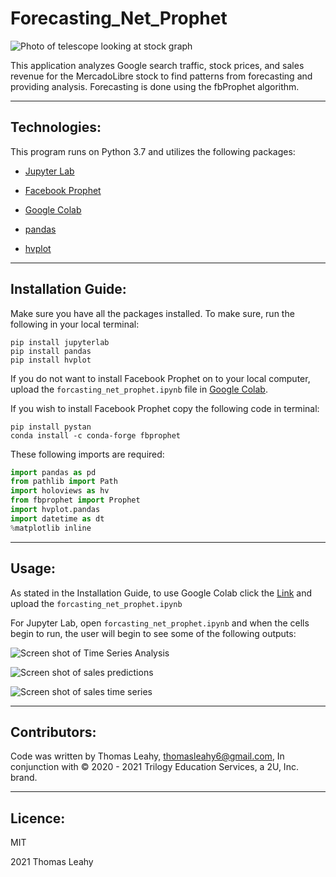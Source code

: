 # Forecasting_Net_Prophet
![Photo of telescope looking at stock graph](https://s32519.pcdn.co/wp-content/uploads/2019/12/measuring-forecast-accuracy-banner-2272px.png)

This application analyzes Google search traffic, stock prices, and sales revenue for the MercadoLibre stock to find patterns from forecasting and providing analysis. Forecasting is done using the fbProphet algorithm.

---

## Technologies:
This program runs on Python 3.7 and utilizes the following packages:

* [Jupyter Lab](https://jupyter.org/)

* [Facebook Prophet](https://facebook.github.io/prophet/)

* [Google Colab](https://colab.research.google.com/)

* [pandas](https://pandas.pydata.org/)

* [hvplot](https://hvplot.holoviz.org/)

---
## Installation Guide:
Make sure you have all the packages installed. To make sure, run the following in your local terminal:

```
pip install jupyterlab
pip install pandas
pip install hvplot
```
If you do not want to install Facebook Prophet on to your local computer, upload the `forcasting_net_prophet.ipynb` file in [Google Colab](https://colab.research.google.com/). 

If you wish to install Facebook Prophet copy the following code in terminal:

```
pip install pystan
conda install -c conda-forge fbprophet
```

These following imports are required:

```python
import pandas as pd
from pathlib import Path
import holoviews as hv
from fbprophet import Prophet
import hvplot.pandas
import datetime as dt
%matplotlib inline
```

---
## Usage:
As stated in the Installation Guide, to use Google Colab click the [Link](https://colab.research.google.com/) and upload the `forcasting_net_prophet.ipynb`

For Jupyter Lab, open `forcasting_net_prophet.ipynb` and when the cells begin to run, the user will begin to see some of the following outputs:

![Screen shot of Time Series Analysis](https://user-images.githubusercontent.com/89755088/145776086-08974566-84e2-41b4-b998-fc87d694de97.png)

![Screen shot of sales predictions](https://user-images.githubusercontent.com/89755088/145776305-172f33b3-d3aa-4f22-9b6a-6adf3dcfd9c1.png)

![Screen shot of sales time series](https://user-images.githubusercontent.com/89755088/145776681-5c856f92-7b0d-4d50-91ee-e6dbcfa503bb.png)

---
## Contributors:
Code was written by Thomas Leahy, thomasleahy6@gmail.com, In conjunction with © 2020 - 2021 Trilogy Education Services, a 2U, Inc. brand.

---
## Licence:
MIT

2021 Thomas Leahy